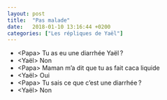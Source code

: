 ```yaml
---
layout: post
title:  "Pas malade"
date:   2018-01-10 13:16:44 +0200
categories: ["Les répliques de Yaël"]
---
```


-   \<Papa\> Tu as eu une diarrhée Yaël ?
-   \<Yaël\> Non
-   \<Papa\> Maman m’a dit que tu as fait caca liquide
-   \<Yaël\> Oui
-   \<Papa\> Tu sais ce que c’est une diarrhée ?
-   \<Yaël\> Non

